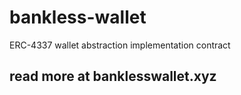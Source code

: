 # bankless-wallet
ERC-4337 wallet abstraction implementation contract

## read more at banklesswallet.xyz
